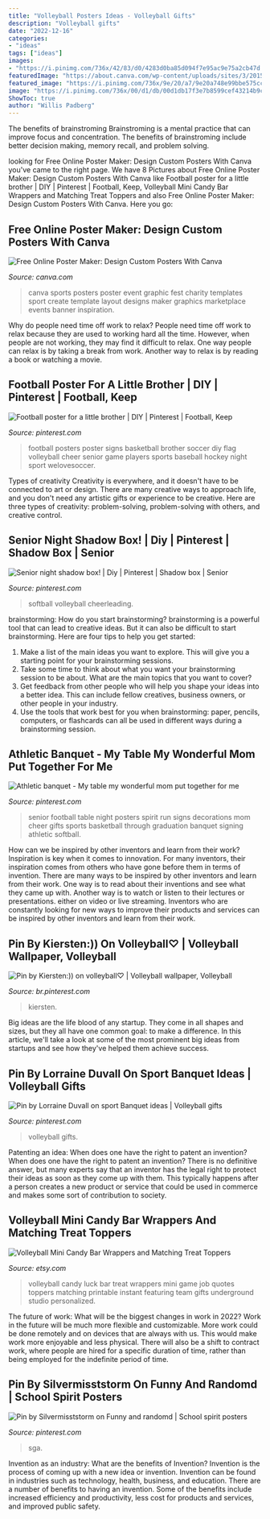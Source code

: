```yaml
---
title: "Volleyball Posters Ideas - Volleyball Gifts"
description: "Volleyball gifts"
date: "2022-12-16"
categories:
- "ideas"
tags: ["ideas"]
images:
- "https://i.pinimg.com/736x/42/83/d0/4283d0ba85d094f7e95ac9e75a2cb47d.jpg"
featuredImage: "https://about.canva.com/wp-content/uploads/sites/3/2015/01/sports_poster.png"
featured_image: "https://i.pinimg.com/736x/9e/20/a7/9e20a748e99bbe575ccf533c675b6c44.jpg"
image: "https://i.pinimg.com/736x/00/d1/db/00d1db17f3e7b8599cef43214b9c1cc5.jpg"
ShowToc: true
author: "Willis Padberg"
---
```



The benefits of brainstroming
Brainstroming is a mental practice that can improve focus and concentration. The benefits of brainstroming include better decision making, memory recall, and problem solving.

	

		
looking for Free Online Poster Maker: Design Custom Posters With Canva you've came to the right page. We have 8 Pictures about Free Online Poster Maker: Design Custom Posters With Canva like Football poster for a little brother | DIY | Pinterest | Football, Keep, Volleyball Mini Candy Bar Wrappers and Matching Treat Toppers and also Free Online Poster Maker: Design Custom Posters With Canva. Here you go:
		
    
## Free Online Poster Maker: Design Custom Posters With Canva

<img loading=lazy src="https://about.canva.com/wp-content/uploads/sites/3/2015/01/sports_poster.png" onerror="this.onerror=null;this.src='https://tse4.mm.bing.net/th?id=OIP.p-Vo2-Aed1vyQsQd5S17KgAAAA&amp;pid=15.1';" alt="Free Online Poster Maker: Design Custom Posters With Canva">

_Source: canva.com_

>canva sports posters poster event graphic fest charity templates sport create template layout designs maker graphics marketplace events banner inspiration. 

	

Why do people need time off work to relax?
People need time off work to relax because they are used to working hard all the time. However, when people are not working, they may find it difficult to relax. One way people can relax is by taking a break from work. Another way to relax is by reading a book or watching a movie.

    
## Football Poster For A Little Brother | DIY | Pinterest | Football, Keep

<img loading=lazy src="https://s-media-cache-ak0.pinimg.com/736x/3d/8b/0c/3d8b0c83bd4f258bd311c72badc71df0.jpg" onerror="this.onerror=null;this.src='https://tse1.mm.bing.net/th?id=OIP.mqRND9YRiryrL28wxC9hoAHaJ3&amp;pid=15.1';" alt="Football poster for a little brother | DIY | Pinterest | Football, Keep">

_Source: pinterest.com_

>football posters poster signs basketball brother soccer diy flag volleyball cheer senior game players sports baseball hockey night sport welovesoccer. 

	

Types of creativity
Creativity is everywhere, and it doesn't have to be connected to art or design. There are many creative ways to approach life, and you don't need any artistic gifts or experience to be creative. Here are three types of creativity: problem-solving, problem-solving with others, and creative control.

    
## Senior Night Shadow Box! | Diy | Pinterest | Shadow Box | Senior

<img loading=lazy src="https://i.pinimg.com/736x/9e/20/a7/9e20a748e99bbe575ccf533c675b6c44.jpg" onerror="this.onerror=null;this.src='https://tse4.mm.bing.net/th?id=OIP.SnabP3CmKXkmoV2TXAC-MwHaJ4&amp;pid=15.1';" alt="Senior night shadow box! | Diy | Pinterest | Shadow box | Senior">

_Source: pinterest.com_

>softball volleyball cheerleading. 

	

brainstorming: How do you start brainstorming?
brainstorming is a powerful tool that can lead to creative ideas. But it can also be difficult to start brainstorming. Here are four tips to help you get started: 
1. Make a list of the main ideas you want to explore. This will give you a starting point for your brainstorming sessions.
2. Take some time to think about what you want your brainstorming session to be about. What are the main topics that you want to cover? 
3. Get feedback from other people who will help you shape your ideas into a better idea. This can include fellow creatives, business owners, or other people in your industry. 
4. Use the tools that work best for you when brainstorming: paper, pencils, computers, or flashcards can all be used in different ways during a brainstorming session.

    
## Athletic Banquet - My Table My Wonderful Mom Put Together For Me

<img loading=lazy src="https://i.pinimg.com/736x/00/d1/db/00d1db17f3e7b8599cef43214b9c1cc5.jpg" onerror="this.onerror=null;this.src='https://tse4.mm.bing.net/th?id=OIP.TDMLd8svJJ2I1F85FDpKRwHaJ3&amp;pid=15.1';" alt="Athletic banquet - My table my wonderful mom put together for me">

_Source: pinterest.com_

>senior football table night posters spirit run signs decorations mom cheer gifts sports basketball through graduation banquet signing athletic softball. 

	

How can we be inspired by other inventors and learn from their work?
Inspiration is key when it comes to innovation. For many inventors, their inspiration comes from others who have gone before them in terms of invention. There are many ways to be inspired by other inventors and learn from their work. One way is to read about their inventions and see what they came up with. Another way is to watch or listen to their lectures or presentations. either on video or live streaming. Inventors who are constantly looking for new ways to improve their products and services can be inspired by other inventors and learn from their work.

    
## Pin By Kiersten:)) On Volleyball♡︎ | Volleyball Wallpaper, Volleyball

<img loading=lazy src="https://i.pinimg.com/736x/ef/8d/ab/ef8dab4c6d6338060cf970b73eb6d779.jpg" onerror="this.onerror=null;this.src='https://tse3.mm.bing.net/th?id=OIP.ESZqmcWYHLwvkepL6bNbmwHaKU&amp;pid=15.1';" alt="Pin by Kiersten:)) on volleyball♡︎ | Volleyball wallpaper, Volleyball">

_Source: br.pinterest.com_

>kiersten. 

	

Big ideas are the life blood of any startup. They come in all shapes and sizes, but they all have one common goal: to make a difference. In this article, we'll take a look at some of the most prominent big ideas from startups and see how they've helped them achieve success.

    
## Pin By Lorraine Duvall On Sport Banquet Ideas | Volleyball Gifts

<img loading=lazy src="https://i.pinimg.com/736x/82/af/ac/82afacd3948148236c646d3e00f5043f.jpg" onerror="this.onerror=null;this.src='https://tse2.mm.bing.net/th?id=OIP.7Ytriv4rzlbakq8Px6u4CQHaJ7&amp;pid=15.1';" alt="Pin by Lorraine Duvall on sport Banquet ideas | Volleyball gifts">

_Source: pinterest.com_

>volleyball gifts. 

	

Patenting an idea: When does one have the right to patent an invention?
When does one have the right to patent an invention? There is no definitive answer, but many experts say that an inventor has the legal right to protect their ideas as soon as they come up with them. This typically happens after a person creates a new product or service that could be used in commerce and makes some sort of contribution to society.

    
## Volleyball Mini Candy Bar Wrappers And Matching Treat Toppers

<img loading=lazy src="https://img0.etsystatic.com/025/0/8670252/il_570xN.602306000_903q.jpg" onerror="this.onerror=null;this.src='https://tse4.mm.bing.net/th?id=OIP.w6OWy-jU7cpN3l4H8iSUdgHaHa&amp;pid=15.1';" alt="Volleyball Mini Candy Bar Wrappers and Matching Treat Toppers">

_Source: etsy.com_

>volleyball candy luck bar treat wrappers mini game job quotes toppers matching printable instant featuring team gifts underground studio personalized. 

	

The future of work: What will be the biggest changes in work in 2022?
Work in the future will be much more flexible and customizable. More work could be done remotely and on devices that are always with us. This would make work more enjoyable and less physical. There will also be a shift to contract work, where people are hired for a specific duration of time, rather than being employed for the indefinite period of time.

    
## Pin By Silvermisststorm On Funny And Randomd | School Spirit Posters

<img loading=lazy src="https://i.pinimg.com/736x/42/83/d0/4283d0ba85d094f7e95ac9e75a2cb47d.jpg" onerror="this.onerror=null;this.src='https://tse4.mm.bing.net/th?id=OIP.Rd8TeGB0XvyBu91Gs6VXQAHaIN&amp;pid=15.1';" alt="Pin by Silvermisststorm on Funny and randomd | School spirit posters">

_Source: pinterest.com_

>sga. 

	

Invention as an industry: What are the benefits of Invention?
Invention is the process of coming up with a new idea or invention. Invention can be found in industries such as technology, health, business, and education. There are a number of benefits to having an invention. Some of the benefits include increased efficiency and productivity, less cost for products and services, and improved public safety.

